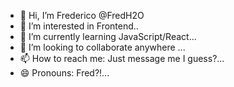 - 👋 Hi, I’m Frederico @FredH2O
- 👀 I’m interested in Frontend..
- 🌱 I’m currently learning JavaScript/React...
- 💞️ I’m looking to collaborate anywhere ...
- 📫 How to reach me: Just message me I guess?...
- 😄 Pronouns: Fred?!...

<!---
FredH2O/FredH2O is a ✨ special ✨ repository because its `README.md` (this file) appears on your GitHub profile.
You can click the Preview link to take a look at your changes.
--->
